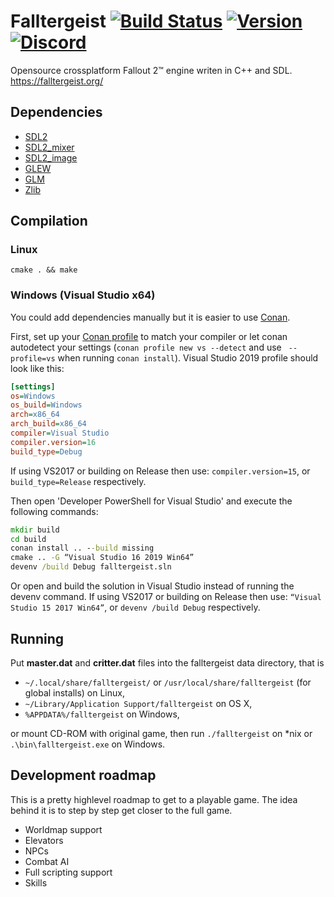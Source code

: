 Falltergeist [![Build Status](https://travis-ci.org/falltergeist/falltergeist.svg?branch=develop)](https://travis-ci.org/falltergeist/falltergeist) [![Version](https://img.shields.io/github/release/falltergeist/falltergeist.svg)](https://github.com/falltergeist/falltergeist/releases/latest) [![Discord](https://img.shields.io/discord/401990446747877376.svg)](https://discord.gg/jxs6WRq)
============

Opensource crossplatform Fallout 2™ engine writen in C++ and SDL.
https://falltergeist.org/

## Dependencies

- [SDL2](http://www.libsdl.org)
- [SDL2\_mixer](http://www.libsdl.org/projects/SDL_mixer/)
- [SDL2\_image](http://www.libsdl.org/projects/SDL_image/)
- [GLEW](http://glew.sourceforge.net/)
- [GLM](http://glm.g-truc.net/)
- [Zlib](http://www.zlib.net/)

## Compilation

### Linux

```console
cmake . && make
```

### Windows (Visual Studio x64)

You could add dependencies manually but it is easier to use [Conan](https://docs.conan.io/en/latest/howtos/vs2017_cmake.html). 

First, set up your [Conan profile](https://docs.conan.io/en/latest/reference/profiles.html) to match your compiler or let conan autodetect your settings (`conan profile new vs --detect` and use ` --profile=vs` when running `conan install`). Visual Studio 2019 profile should look like this:

```ini
[settings]
os=Windows
os_build=Windows
arch=x86_64
arch_build=x86_64
compiler=Visual Studio
compiler.version=16
build_type=Debug
```
If using VS2017 or building on Release then use: `compiler.version=15`, or `build_type=Release` respectively.

Then open 'Developer PowerShell for Visual Studio' and execute the following commands:

```cmd
mkdir build
cd build
conan install .. --build missing
cmake .. -G “Visual Studio 16 2019 Win64”
devenv /build Debug falltergeist.sln
```
Or open and build the solution in Visual Studio instead of running the devenv command.
If using VS2017 or building on Release then use: `“Visual Studio 15 2017 Win64”`, or `devenv /build Debug` respectively.


## Running

Put **master.dat** and **critter.dat** files into the falltergeist data directory, that is

* `~/.local/share/falltergeist/`  or `/usr/local/share/falltergeist` (for global installs) on Linux,
* `~/Library/Application Support/falltergeist` on OS X,
* `%APPDATA%/falltergeist` on Windows,

or mount CD-ROM with original game, then run `./falltergeist` on \*nix or `.\bin\falltergeist.exe` on Windows.

## Development roadmap

This is a pretty highlevel roadmap to get to a playable game. The idea behind it is to step by step get closer to the full game.

- Worldmap support
- Elevators
- NPCs
- Combat AI
- Full scripting support
- Skills
